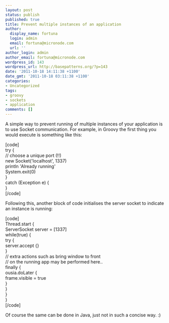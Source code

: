 ```yaml
---
layout: post
status: publish
published: true
title: Prevent multiple instances of an application
author:
  display_name: fortuna
  login: admin
  email: fortuna@micronode.com
  url: ''
author_login: admin
author_email: fortuna@micronode.com
wordpress_id: 143
wordpress_url: http://basepatterns.org/?p=143
date: '2011-10-18 14:11:38 +1100'
date_gmt: '2011-10-18 03:11:38 +1100'
categories:
- Uncategorized
tags:
- groovy
- sockets
- application
comments: []
---
```

<p>A simple way to prevent running of multiple instances of your application is to use  Socket communication. For example, in Groovy the first thing you would execute is something like this:</p>
<p>[code]<br />
try {<br />
    &#47;&#47; choose a unique port (!!)<br />
    new Socket('localhost', 1337)<br />
    println 'Already running'<br />
    System.exit(0)<br />
}<br />
catch (Exception e) {<br />
}<br />
[&#47;code]</p>
<p>Following this, another block of code initialises the server socket to indicate an instance is running:</p>
<p>[code]<br />
Thread.start {<br />
    ServerSocket server = [1337]<br />
    while(true) {<br />
        try {<br />
            server.accept {}<br />
        }<br />
        &#47;&#47; extra actions such as bring window to front<br />
        &#47;&#47; on the running app may be performed here..<br />
        finally {<br />
            ousia.doLater {<br />
                frame.visible = true<br />
            }<br />
        }<br />
    }<br />
}<br />
[&#47;code]</p>
<p>Of course the same can be done in Java, just not in such a concise way. :)</p>
